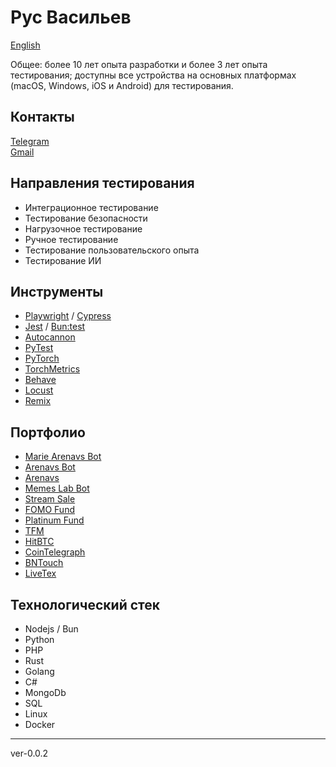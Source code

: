 # Рус Васильев

[English](../README.md)

Общее: более 10 лет опыта разработки и более 3 лет опыта тестирования; доступны все устройства на основных платформах (macOS, Windows, iOS и Android) для тестирования.

## Контакты 
[Telegram](https://t.me/rusvasilyev)  
[Gmail](mailto:rus.vasilyev.work@gmail.com)

## Направления тестирования
- Интеграционное тестирование
- Тестирование безопасности
- Нагрузочное тестирование
- Ручное тестирование
- Тестирование пользовательского опыта
- Тестирование ИИ

## Инструменты
- [Playwright](https://playwright.dev) / [Cypress](https://www.cypress.io)
- [Jest](https://jestjs.io) / [Bun:test](https://bun.sh/docs/cli/test)
- [Autocannon](https://www.npmjs.com/package/autocannon)
- [PyTest](https://docs.pytest.org)
- [PyTorch](https://pytorch.org)
- [TorchMetrics](https://torchmetrics.readthedocs.io)
- [Behave](https://behave.readthedocs.io)
- [Locust](https://locust.io)
- [Remix](https://remix.ethereum.org)

## Портфолио
- [Marie Arenavs Bot](https://t.me/marie_arenavs_bot)
- [Arenavs Bot](https://t.me/Arenavsbot)
- [Arenavs](https://arenavs.com)
- [Memes Lab Bot](https://t.me/MemesLabBot)
- [Stream Sale](https://t.me/streamsale_xyz)
- [FOMO Fund](https://fomo.fund)
- [Platinum Fund](https://platinum.fund)
- [TFM](https://tfm.com)
- [HitBTC](https://hitbtc.com)
- [CoinTelegraph](https://cointelegraph.com)
- [BNTouch](https://bntouch.com)
- [LiveTex](https://livetex.ru)

## Технологический стек
- Nodejs / Bun
- Python
- PHP
- Rust
- Golang
- C#
- MongoDb
- SQL
- Linux
- Docker

---
ver-0.0.2